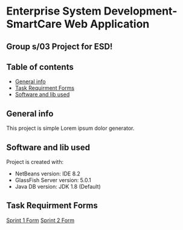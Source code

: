 # Enterprise System Development-SmartCare Web Application


## Group s/03 Project for ESD!


## Table of contents
* [General info](#general-info)
* [Task Requirment Forms](#Task-Requirment-Forms)
* [Software and lib used](Software-and-lib-used)

## General info
This project is simple Lorem ipsum dolor generator.

## Software and lib used
Project is created with:
* NetBeans version:  IDE 8.2
* GlassFish Server version: 5.0.1
* Java DB version: JDK 1.8 (Default)

## Task Requirment Forms
[Sprint 1 Form](https://github.com/FinHorsley/ESD/blob/master/Sprint%201/Task%20Delivery%20Form%20Sprint%201.docx)
[Sprint 2 Form](https://github.com/FinHorsley/ESD/blob/master/Sprint%202/Task%20Delivery%20Form%20Sprint%202.docx)
